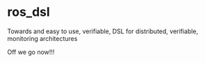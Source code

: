# ros_dsl
Towards and easy to use, verifiable, DSL for distributed, verifiable, monitoring architectures


Off we go now!!!